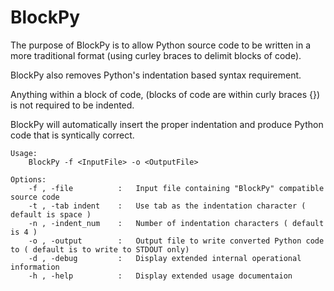 # BlockPy
The purpose of BlockPy is to allow Python source code to be written in a more traditional format
(using curley braces to delimit blocks of code).

BlockPy also removes Python's indentation based syntax requirement.

Anything within a block of code, (blocks of code are within curly braces {}) is not required to be indented.

BlockPy will automatically insert the proper indentation and produce Python code that is syntically correct.

    Usage:
        BlockPy -f <InputFile> -o <OutputFile>
        
    Options:
        -f , -file          :   Input file containing "BlockPy" compatible source code
        -t , -tab indent    :   Use tab as the indentation character ( default is space )
        -n , -indent_num    :   Number of indentation characters ( default is 4 )
        -o , -output        :   Output file to write converted Python code to ( default is to write to STDOUT only)
        -d , -debug         :   Display extended internal operational information
        -h , -help          :   Display extended usage documentaion
